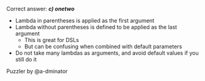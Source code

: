 Correct answer: ***c) onetwo***

* Lambda in parentheses is applied as the first argument
* Lambda without parentheses is defined to be applied as the last argument 
    * This is great for DSLs
    * But can be confusing when combined with default parameters
* Do not take many lambdas as arguments, and avoid default values if you still do it

Puzzler by @a-dminator
